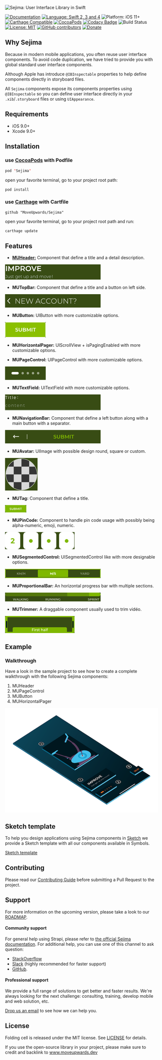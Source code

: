![Sejima: User Interface Library in Swift](https://raw.githubusercontent.com/MoveUpwards/Sejima/master/banner.png)

[![Documentation](https://img.shields.io/badge/Read_the-Docs-67ad5c.svg)](https://moveupwards.github.io/Sejima/)
[![Language: Swift 2, 3 and 4](https://img.shields.io/badge/language-swift%204-f48041.svg?style=flat)](https://developer.apple.com/swift)
![Platform: iOS 11+](https://img.shields.io/badge/platform-iOS-blue.svg?style=flat)
[![Carthage Compatible](https://img.shields.io/badge/Carthage-compatible-4BC51D.svg?style=flat)](https://github.com/Carthage/Carthage)
[![CocoaPods](https://img.shields.io/cocoapods/v/Sejima.svg)](http://cocoapods.org/pods/Sejima)
[![Codacy Badge](https://api.codacy.com/project/badge/Grade/c366453a6bc247bd847c4ad33f2cf37c)](https://app.codacy.com/app/MoveUpwardsDev/Sejima?utm_source=github.com&utm_medium=referral&utm_content=MoveUpwards/Sejima&utm_campaign=Badge_Grade_Settings)
![Build Status](https://app.bitrise.io/app/527234c879c3952a.svg?token=RCLpb4OfkyZcufMQ7bVCTQ)
[![License: MIT](http://img.shields.io/badge/license-MIT-lightgrey.svg?style=flat)](https://github.com/MoveUpwards/Sejima/blob/master/LICENSE)
[![GitHub contributors](https://img.shields.io/github/contributors/MoveUpwards/Sejima.svg)](https://github.com/MoveUpwards/Sejima/graphs/contributors)
[![Donate](https://img.shields.io/badge/Donate-PayPal-blue.svg)](https://paypal.me/moveupwards)

## Why Sejima

Because in modern mobile applications, you often reuse user interface components. To avoid code duplication, we have tried to provide you with global standard user interface components.

Although Apple has introduce `@IBInspectable` properties to help define components directly in storyboard files.

All `Sejima` components expose its components properties using `@IBInspectable` so you can define user interface directly in your `.xib`/`.storyboard` files or using `UIAppearance`.

## Requirements

- iOS 9.0+
- Xcode 9.0+

## Installation

### use [CocoaPods](https://cocoapods.org) with Podfile

```swift
pod 'Sejima'
```

open your favorite terminal, go to your project root path:

```shell
pod install
```

### use [Carthage](https://github.com/Carthage/Carthage) with Cartfile

```shell
github "MoveUpwards/Sejima"
```

open your favorite terminal, go to your project root path and run:

```shell
carthage update
```

## Features

- [**MUHeader:**](./Examples/MUHeader.md) Component that define a title and a detail description.

![MUHeader](./Screenshots/MUHeader.png)

- **MUTopBar:** Component that define a title and a button on left side.

![MUTopBar](./Screenshots/MUTopBar.png)

- **MUButton:** UIButton with more customizable options.

![MUButton](./Screenshots/MUButton.png)

- **MUHorizontalPager:** UIScrollView + isPagingEnabled with more customizable options.

- **MUPageControl:** UIPageControl with more customizable options.

![MUPageControl](./Screenshots/MUPageControl.png)

- **MUTextField:** UITextField with more customizable options.

![MUTextField](./Screenshots/MUTextField.png)

- **MUNavigationBar:** Component that define a left button along with a main button with a separator.
  
![MUNavigationBar](./Screenshots/MUNavigationBar.png)

- **MUAvatar:** UIImage with possible design round, square or custom.

![MUAvatar](./Screenshots/MUAvatar.png)

- **MUTag:** Component that define a title.
  
![MUTag](./Screenshots/MUTag.png)

- **MUPinCode:** Component to handle pin code usage with possibly being alpha-numeric, emoji, numeric.

![MUPinCode](./Screenshots/MUPinCode.png)

- **MUSegmentedControl:** UISegmentedControl like with more designable options.

![MUSegmentedControl](./Screenshots/MUSegmentedControl.png)

- **MUProportionalBar:** An horizontal progress bar with multiple sections.

![MUProportionalBar](./Screenshots/MUProgress.png)

- **MUTrimmer:** A draggable component usually used to trim vidéo.

![MUTrimmer](./Screenshots/MUTrimmer.png)

## Example

### Walkthrough

Have a look in the sample project to see how to create a complete walkthrough with the following Sejima components:

1. MUHeader
2. MUPageControl
3. MUButton
4. MUHorizontalPager

![Walkthrough](./Screenshots/Walkthrough-small.png)

## Sketch template

To help you design applications using Sejima components in [Sketch](https://sketchapp.com/) we provide a Sketch template with all our components available in Symbols.

[Sketch template](./Screenshots/Sketch.png)

## Contributing

Please read our [Contributing Guide](./CONTRIBUTING.md) before submitting a Pull Request to the project.

## Support

For more information on the upcoming version, please take a look to our [ROADMAP](https://github.com/MoveUpwards/Sejima/projects/).

#### Community support

For general help using Strapi, please refer to [the official Sejima documentation](https://moveupwards.github.io/Sejima/). For additional help, you can use one of this channel to ask question:

- [StackOverflow](http://stackoverflow.com/questions/tagged/sejima)
- [Slack](http://moveupwards.slack.com) (highly recommended for faster support)
- [GitHub](https://github.com/MoveUpwards/Sejima).

#### Professional support

We provide a full range of solutions to get better and faster results. We're always looking for the next challenge: consulting, training, develop mobile and web solution, etc.

[Drop us an email](mailto:support@moveupwards.dev) to see how we can help you.

## License

Folding cell is released under the MIT license.
See [LICENSE](./LICENSE) for details.

If you use the open-source library in your project, please make sure to credit and backlink to www.moveupwards.dev
